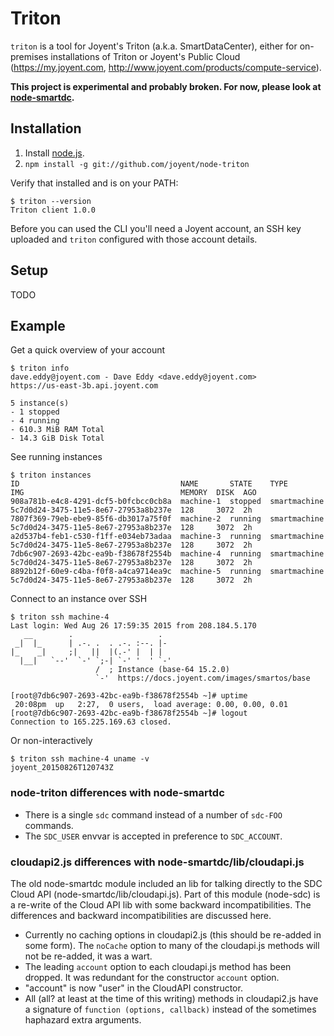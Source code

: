 Triton
======

`triton` is a tool for Joyent's Triton (a.k.a. SmartDataCenter), either for on-premises installations
of Triton or Joyent's Public Cloud (<https://my.joyent.com>,
<http://www.joyent.com/products/compute-service>).

**This project is experimental and probably broken. For now, please look
at [node-smartdc](https://github.com/joyent/node-smartdc).**

Installation
------------

1. Install [node.js](http://nodejs.org/).
2. `npm install -g git://github.com/joyent/node-triton`

Verify that installed and is on your PATH:

    $ triton --version
    Triton client 1.0.0

Before you can used the CLI you'll need a Joyent account, an SSH key uploaded
and `triton` configured with those account details.

Setup
-----

TODO

Example
-------

Get a quick overview of your account

    $ triton info
    dave.eddy@joyent.com - Dave Eddy <dave.eddy@joyent.com>
    https://us-east-3b.api.joyent.com

    5 instance(s)
    - 1 stopped
    - 4 running
    - 610.3 MiB RAM Total
    - 14.3 GiB Disk Total

See running instances

    $ triton instances
    ID                                    NAME       STATE    TYPE          IMG                                   MEMORY  DISK  AGO
    908a781b-e4c8-4291-dcf5-b0fcbcc0cb8a  machine-1  stopped  smartmachine  5c7d0d24-3475-11e5-8e67-27953a8b237e  128     3072  2h
    7807f369-79eb-ebe9-85f6-db3017a75f0f  machine-2  running  smartmachine  5c7d0d24-3475-11e5-8e67-27953a8b237e  128     3072  2h
    a2d537b4-feb1-c530-f1ff-e034eb73adaa  machine-3  running  smartmachine  5c7d0d24-3475-11e5-8e67-27953a8b237e  128     3072  2h
    7db6c907-2693-42bc-ea9b-f38678f2554b  machine-4  running  smartmachine  5c7d0d24-3475-11e5-8e67-27953a8b237e  128     3072  2h
    8892b12f-60e9-c4ba-f0f8-a4ca9714ea9c  machine-5  running  smartmachine  5c7d0d24-3475-11e5-8e67-27953a8b237e  128     3072  2h

Connect to an instance over SSH

    $ triton ssh machine-4
    Last login: Wed Aug 26 17:59:35 2015 from 208.184.5.170
       __        .                   .
     _|  |_      | .-. .  . .-. :--. |-
    |_    _|     ;|   ||  |(.-' |  | |
      |__|   `--'  `-' `;-| `-' '  ' `-'
                       /  ; Instance (base-64 15.2.0)
                       `-'  https://docs.joyent.com/images/smartos/base

    [root@7db6c907-2693-42bc-ea9b-f38678f2554b ~]# uptime
     20:08pm  up   2:27,  0 users,  load average: 0.00, 0.00, 0.01
    [root@7db6c907-2693-42bc-ea9b-f38678f2554b ~]# logout
    Connection to 165.225.169.63 closed.

Or non-interactively

    $ triton ssh machine-4 uname -v
    joyent_20150826T120743Z


### node-triton differences with node-smartdc

- There is a single `sdc` command instead of a number of `sdc-FOO` commands.
- The `SDC_USER` envvar is accepted in preference to `SDC_ACCOUNT`.


### cloudapi2.js differences with node-smartdc/lib/cloudapi.js

The old node-smartdc module included an lib for talking directly to the SDC
Cloud API (node-smartdc/lib/cloudapi.js). Part of this module (node-sdc) is a
re-write of the Cloud API lib with some backward incompatibilities. The
differences and backward incompatibilities are discussed here.

- Currently no caching options in cloudapi2.js (this should be re-added in
  some form). The `noCache` option to many of the cloudapi.js methods will not
  be re-added, it was a wart.
- The leading `account` option to each cloudapi.js method has been dropped. It
  was redundant for the constructor `account` option.
- "account" is now "user" in the CloudAPI constructor.
- All (all? at least at the time of this writing) methods in cloudapi2.js have
  a signature of `function (options, callback)` instead of the sometimes
  haphazard extra arguments.
